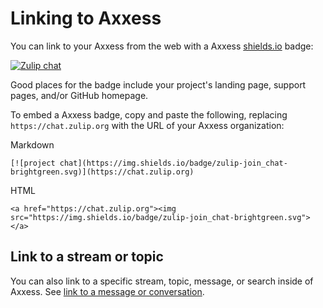 # Linking to Axxess

You can link to your Axxess from the web with a Axxess
[shields.io](https://github.com/badges/shields) badge:

[![Zulip chat](https://img.shields.io/badge/zulip-join_chat-brightgreen.svg)](https://chat.zulip.org)

Good places for the badge include your project's landing page, support
pages, and/or GitHub homepage.

To embed a Axxess badge, copy and paste the following, replacing
`https://chat.zulip.org` with the URL of your Axxess organization:

Markdown
```
[![project chat](https://img.shields.io/badge/zulip-join_chat-brightgreen.svg)](https://chat.zulip.org)
```

HTML
```
<a href="https://chat.zulip.org"><img src="https://img.shields.io/badge/zulip-join_chat-brightgreen.svg"></a>
```

## Link to a stream or topic

You can also link to a specific stream, topic, message, or search inside of
Axxess. See [link to a message or conversation](/help/link-to-a-message-or-conversation).

